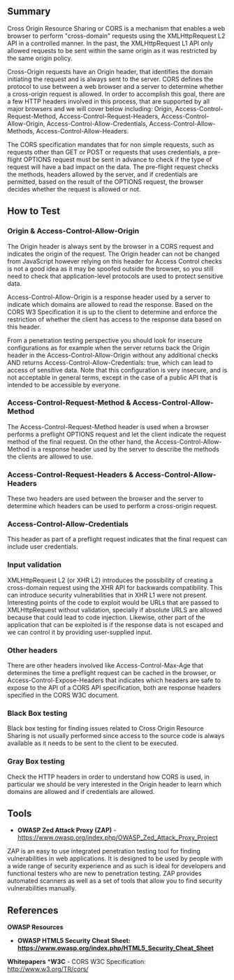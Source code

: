 ## Summary

Cross Origin Resource Sharing or CORS is a mechanism that enables a web
browser to perform "cross-domain" requests using the XMLHttpRequest L2
API in a controlled manner. In the past, the XMLHttpRequest L1 API only
allowed requests to be sent within the same origin as it was restricted
by the same origin policy.

Cross-Origin requests have an Origin header, that identifies the domain
initiating the request and is always sent to the server. CORS defines
the protocol to use between a web browser and a server to determine
whether a cross-origin request is allowed. In order to accomplish this
goal, there are a few HTTP headers involved in this process, that are
supported by all major browsers and we will cover below including:
Origin, Access-Control-Request-Method, Access-Control-Request-Headers,
Access-Control-Allow-Origin, Access-Control-Allow-Credentials,
Access-Control-Allow-Methods, Access-Control-Allow-Headers.

The CORS specification mandates that for non simple requests, such as
requests other than GET or POST or requests that uses credentials, a
pre-flight OPTIONS request must be sent in advance to check if the type
of request will have a bad impact on the data. The pre-flight request
checks the methods, headers allowed by the server, and if credentials
are permitted, based on the result of the OPTIONS request, the browser
decides whether the request is allowed or not.

## How to Test

### Origin & Access-Control-Allow-Origin

The Origin header is always sent by the browser in a CORS request and
indicates the origin of the request. The Origin header can not be
changed from JavaScript however relying on this header for Access
Control checks is not a good idea as it may be spoofed outside the
browser, so you still need to check that application-level protocols are
used to protect sensitive data.

Access-Control-Allow-Origin is a response header used by a server to
indicate which domains are allowed to read the response. Based on the
CORS W3 Specification it is up to the client to determine and enforce
the restriction of whether the client has access to the response data
based on this header.

From a penetration testing perspective you should look for insecure
configurations as for example when the server returns back the Origin
header in the Access-Control-Allow-Origin without any additional checks
AND returns Access-Control-Allow-Credentials: true, which can lead to
access of sensitive data. Note that this configuration is very insecure,
and is not acceptable in general terms, except in the case of a public
API that is intended to be accessible by everyone.

### Access-Control-Request-Method & Access-Control-Allow-Method

The Access-Control-Request-Method header is used when a browser performs
a preflight OPTIONS request and let the client indicate the request
method of the final request. On the other hand, the
Access-Control-Allow-Method is a response header used by the server to
describe the methods the clients are allowed to use.

### Access-Control-Request-Headers & Access-Control-Allow-Headers

These two headers are used between the browser and the server to
determine which headers can be used to perform a cross-origin request.

### Access-Control-Allow-Credentials

This header as part of a preflight request indicates that the final
request can include user credentials.

### Input validation

XMLHttpRequest L2 (or XHR L2) introduces the possibility of creating a
cross-domain request using the XHR API for backwards compatibility. This
can introduce security vulnerabilities that in XHR L1 were not present.
Interesting points of the code to exploit would be URLs that are passed
to XMLHttpRequest without validation, specially if absolute URLS are
allowed because that could lead to code injection. Likewise, other part
of the application that can be exploited is if the response data is not
escaped and we can control it by providing user-supplied input.

### Other headers

There are other headers involved like Access-Control-Max-Age that
determines the time a preflight request can be cached in the browser, or
Access-Control-Expose-Headers that indicates which headers are safe to
expose to the API of a CORS API specification, both are response headers
specified in the CORS W3C document.

### Black Box testing

Black box testing for finding issues related to Cross Origin Resource
Sharing is not usually performed since access to the source code is
always available as it needs to be sent to the client to be executed.

### Gray Box testing

Check the HTTP headers in order to understand how CORS is used, in
particular we should be very interested in the Origin header to learn
which domains are allowed and if credentials are allowed.

## Tools

  - **OWASP Zed Attack Proxy (ZAP)** -
    <https://www.owasp.org/index.php/OWASP_Zed_Attack_Proxy_Project>

ZAP is an easy to use integrated penetration testing tool for finding
vulnerabilities in web applications. It is designed to be used by people
with a wide range of security experience and as such is ideal for
developers and functional testers who are new to penetration testing.
ZAP provides automated scanners as well as a set of tools that allow you
to find security vulnerabilities manually.

## References

**OWASP Resources**

  - **OWASP HTML5 Security Cheat Sheet:
    <https://www.owasp.org/index.php/HTML5_Security_Cheat_Sheet>**

**Whitepapers**
\***W3C** - CORS W3C Specification: <http://www.w3.org/TR/cors/>